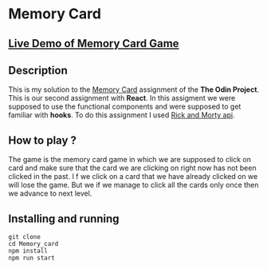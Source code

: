 # Memory Card

## [Live Demo of Memory Card Game](https://4c-75-63-6b-79.github.io/Memory_Card/)

## Description
This is my solution to the [Memory Card](https://www.theodinproject.com/lessons/memory-card) assignment of the **The Odin Project**. This is our second assignment with **React**. In this assigment we were supposed to use the functional components and were supposed to get familiar with **hooks**. To do this assignment I used [Rick and Morty api](https://rickandmortyapi.com/documentation/#javascript-client).

## How to play ? 
The game is the memory card game in which we are supposed to click on card and make sure that the card we are clicking on right now has not been clicked in the past. I f we click on a card that we have already clicked on we will lose the game. But we if we manage to click all the cards only once then we advance to next level.

## Installing and running
```
git clone
cd Memory_card
npm install
npm run start
```

